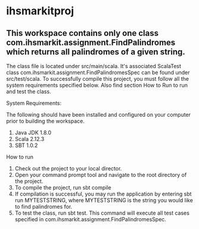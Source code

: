 # ihsmarkitproj

## This workspace contains only one class com.ihsmarkit.assignment.FindPalindromes which returns all palindromes of a given string.
The class file is located under src/main/scala. It's associated ScalaTest class com.ihsmarkit.assignment.FindPalindromesSpec can be found under src/test/scala.
To successfully compile this project, you must follow all the system requirements specified below. Also find section How to Run to run and test the class.

System Requirements:

The following should have been installed and configured on your computer prior to building the workspace.

1) Java JDK 1.8.0
2) Scala 2.12.3
3) SBT 1.0.2


How to run

1) Check out the project to your local director.
2) Open your command prompt tool and navigate to the root directory of the project.
3) To compile the project, run sbt compile
4) If compilation is successful, you may run the application by entering sbt run MYTESTSTRING, where MYTESTSTRING is the string you would like to find palindromes for.
5) To test the class, run sbt test. This command will execute all test cases specified in com.ihsmarkit.assignment.FindPalindromesSpec.
